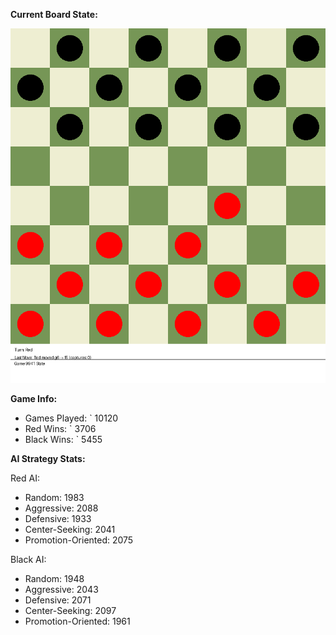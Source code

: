 
**Current Board State:**  
<!-- START_GIF -->
![Checkers Game](./checkers_game.gif)
<!-- END_GIF -->

**Game Info:**  
- Games Played: `<!-- GAMES_PLAYED --> 10120
- Red Wins: `<!-- RED_WINS --> 3706
- Black Wins: `<!-- BLACK_WINS --> 5455

<!-- AI_STATS -->
**AI Strategy Stats:**

Red AI:
- Random: 1983
- Aggressive: 2088
- Defensive: 1933
- Center-Seeking: 2041
- Promotion-Oriented: 2075

Black AI:
- Random: 1948
- Aggressive: 2043
- Defensive: 2071
- Center-Seeking: 2097
- Promotion-Oriented: 1961
